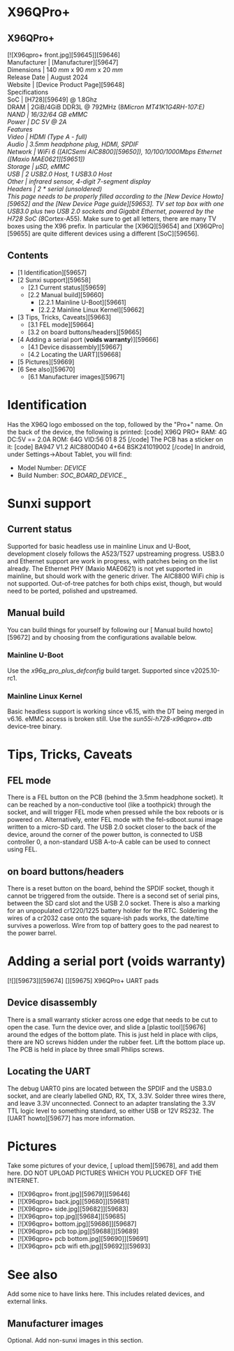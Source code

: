 # X96QPro+
X96QPro+  
---  
[![X96qpro+ front.jpg][59645]][59646]  
Manufacturer |  [Manufacturer][59647]  
Dimensions |  140 _mm_ x 90 _mm_ x 20 _mm_  
Release Date |  August 2024   
Website |  [Device Product Page][59648]  
Specifications   
SoC |  [H728][59649] @ 1.8Ghz   
DRAM |  2GiB/4GiB DDR3L @ 792MHz (8*Micron MT41K1G4RH-107:E)   
NAND |  16/32/64 GB eMMC   
Power |  DC 5V @ 2A   
Features   
Video |  HDMI (Type A - full)   
Audio |  3.5mm headphone plug, HDMI, SPDIF   
Network |  WiFi 6 ([AICSemi AIC8800][59650]), 10/100/1000Mbps Ethernet ([Maxio MAE0621][59651])   
Storage |  µSD, eMMC   
USB |  2 USB2.0 Host, 1 USB3.0 Host   
Other |  infrared sensor, 4-digit 7-segment display   
Headers |  2 * serial (unsoldered)   
This page needs to be properly filled according to the [New Device Howto][59652] and the [New Device Page guide][59653].
TV set top box with one USB3.0 plus two USB 2.0 sockets and Gigabit Ethernet, powered by the H728 SoC (8*Cortex-A55). Make sure to get all letters, there are many TV boxes using the X96 prefix. In particular the [X96Q][59654] and [X96QPro][59655] are quite different devices using a different [SoC][59656]. 
## Contents
  * [1 Identification][59657]
  * [2 Sunxi support][59658]
    * [2.1 Current status][59659]
    * [2.2 Manual build][59660]
      * [2.2.1 Mainline U-Boot][59661]
      * [2.2.2 Mainline Linux Kernel][59662]
  * [3 Tips, Tricks, Caveats][59663]
    * [3.1 FEL mode][59664]
    * [3.2 on board buttons/headers][59665]
  * [4 Adding a serial port (**voids warranty**)][59666]
    * [4.1 Device disassembly][59667]
    * [4.2 Locating the UART][59668]
  * [5 Pictures][59669]
  * [6 See also][59670]
    * [6.1 Manufacturer images][59671]

# Identification
Has the X96Q logo embossed on the top, followed by the "Pro+" name. 
On the back of the device, the following is printed: 
[code] 
         X96Q PRO+
    RAM: 4G   DC:5V == 2.0A
    ROM: 64G  VID:56 01 8 25
[/code]
The PCB has a sticker on it: 
[code] 
    BA947 V1.2 AIC8800D40
    4+64    BSK241019002
[/code]
In android, under Settings->About Tablet, you will find: 
  * Model Number: _DEVICE_
  * Build Number: _SOC_BOARD_DEVICE_*.*_

# Sunxi support
## Current status
Supported for basic headless use in mainline Linux and U-Boot, development closely follows the A523/T527 upstreaming progress. USB3.0 and Ethernet support are work in progress, with patches being on the list already. The Ethernet PHY (Maxio MAE0621) is not yet supported in mainline, but should work with the generic driver. The AIC8800 WiFi chip is not supported. Out-of-tree patches for both chips exist, though, but would need to be ported, polished and upstreamed. 
## Manual build
You can build things for yourself by following our [ Manual build howto][59672] and by choosing from the configurations available below. 
### Mainline U-Boot
Use the _x96q_pro_plus_defconfig_ build target. Supported since v2025.10-rc1. 
### Mainline Linux Kernel
Basic headless support is working since v6.15, with the DT being merged in v6.16. eMMC access is broken still. 
Use the _sun55i-h728-x96qpro+.dtb_ device-tree binary. 
# Tips, Tricks, Caveats
## FEL mode
There is a FEL button on the PCB (behind the 3.5mm headphone socket). It can be reached by a non-conductive tool (like a toothpick) through the socket, and will trigger FEL mode when pressed while the box reboots or is powered on. Alternatively, enter FEL mode with the fel-sdboot.sunxi image written to a micro-SD card. 
The USB 2.0 socket closer to the back of the device, around the corner of the power button, is connected to USB controller 0, a non-standard USB A-to-A cable can be used to connect using FEL. 
## on board buttons/headers
There is a reset button on the board, behind the SPDIF socket, though it cannot be triggered from the outside. There is a second set of serial pins, between the SD card slot and the USB 2.0 socket. 
There is also a marking for an unpopulated cr1220/1225 battery holder for the RTC. Soldering the wires of a cr2032 case onto the square-ish pads works, the date/time survives a powerloss. Wire from top of battery goes to the pad nearest to the power barrel. 
# Adding a serial port (**voids warranty**)
[![][59673]][59674]
[][59675]
X96QPro+ UART pads
## Device disassembly
There is a small warranty sticker across one edge that needs to be cut to open the case. 
Turn the device over, and slide a [plastic tool][59676] around the edges of the bottom plate. This is just held in place with clips, there are NO screws hidden under the rubber feet. Lift the bottom place up. The PCB is held in place by three small Philips screws. 
## Locating the UART
The debug UART0 pins are located between the SPDIF and the USB3.0 socket, and are clearly labelled GND, RX, TX, 3.3V. Solder three wires there, and leave 3.3V unconnected. Connect to an adapter translating the 3.3V TTL logic level to something standard, so either USB or 12V RS232. The [UART howto][59677] has more information. 
# Pictures
Take some pictures of your device, [ upload them][59678], and add them here. DO NOT UPLOAD PICTURES WHICH YOU PLUCKED OFF THE INTERNET.
  * [![X96qpro+ front.jpg][59679]][59646]
  * [![X96qpro+ back.jpg][59680]][59681]
  * [![X96qpro+ side.jpg][59682]][59683]
  * [![X96qpro+ top.jpg][59684]][59685]
  * [![X96qpro+ bottom.jpg][59686]][59687]
  * [![X96qpro+ pcb top.jpg][59688]][59689]
  * [![X96qpro+ pcb bottom.jpg][59690]][59691]
  * [![X96qpro+ pcb wifi eth.jpg][59692]][59693]

# See also
Add some nice to have links here. This includes related devices, and external links.
## Manufacturer images
Optional. Add non-sunxi images in this section.
